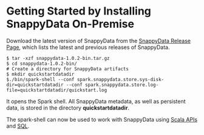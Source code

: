 <a id="getting-started-by-installing-snappydata-on-premise"></a>
# Getting Started by Installing SnappyData On-Premise
Download the latest version of SnappyData from the [SnappyData Release Page](https://github.com/SnappyDataInc/snappydata/releases/), which lists the latest and previous releases of SnappyData.

```pre
$ tar -xzf snappydata-1.0.2-bin.tar.gz
$ cd snappydata-1.0.2-bin/
# Create a directory for SnappyData artifacts
$ mkdir quickstartdatadir
$./bin/spark-shell --conf spark.snappydata.store.sys-disk-dir=quickstartdatadir --conf spark.snappydata.store.log-file=quickstartdatadir/quickstart.log
```

It opens the Spark shell. All SnappyData metadata, as well as persistent data, is stored in the directory **quickstartdatadir**.

The spark-shell can now be used to work with SnappyData using [Scala APIs](using_spark_scala_apis.md) and [SQL](using_sql.md).

